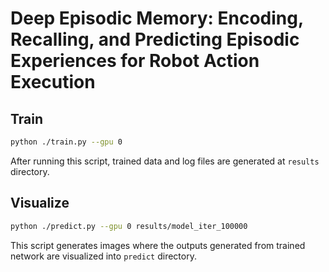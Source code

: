 # Deep Episodic Memory: Encoding, Recalling, and Predicting Episodic Experiences for Robot Action Execution

## Train

``` bash
python ./train.py --gpu 0
```

After running this script, trained data and log files are generated at `results` directory.

## Visualize

``` bash
python ./predict.py --gpu 0 results/model_iter_100000
```

This script generates images where the outputs generated from trained network are visualized into `predict` directory.
